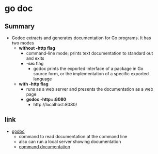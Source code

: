 # go doc

## Summary
    
- Godoc extracts and generates documentation for Go programs. It has two modes
    - **without -http flag**
        - command-line mode; prints text documentation to standard out and exits
        - **-src** flag
            - godoc prints the exported interface of a package in Go source form, or the implementation of a specific exported language
    - **with -http flag**
        - runs as a web server and presents the documentation as a web page
        - **godoc -http=:8080**
            - http://localhost:8080/

## link

- [godoc](https://pkg.go.dev/golang.org/x/tools/cmd/godoc?utm_source=godoc)
    - command to read documentation at the command line
    - also can run a local server showing documentation
    - [command documentation](https://go.dev/doc/cmd)

